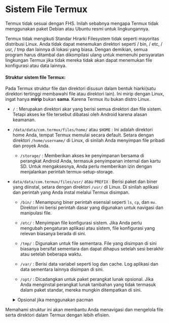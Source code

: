 # Sistem File Termux

Termux tidak sesuai dengan FHS. Inilah sebabnya mengapa Termux tidak menggunakan paket Debian atau Ubuntu resmi untuk lingkungannya.

Termux tidak mengikuti Standar Hirarki Filesystem tidak seperti mayoritas distribusi Linux. Anda tidak dapat menemukan direktori seperti / bin, / etc, / usr, / tmp dan lainnya di lokasi yang biasa. Dengan demikian, semua program harus ditambal dan dikompilasi ulang untuk memenuhi persyaratan lingkungan Termux jika tidak mereka tidak akan dapat menemukan file konfigurasi atau data lainnya.

#### Struktur sistem file Termux:

Pada Termux struktur file dan direktori disusun dalam bentuk hiarki(satu direktori tertinggi membawahi file atau direktori lain). Ini mirip dengan Linux, ingat hanya **mirip** bukan **sama**. Karena Termux itu bukan distro Linux.

- `/` : Merupakan direktori akar yang berisi semua direktori dan file sistem. Tetapi akses ke file tersebut dibatasi oleh Android karena alasan keamanan.

- `/data/data/com.termux/files/home/` atau `$HOME` : Ini adalah direktori home Anda, tempat Termux memulai secara default. Setara dengan direktori `/home/username/` di Linux, di sinilah Anda menyimpan file pribadi dan proyek Anda.

  - `/storage/` : Memberikan akses ke penyimpanan bersama di perangkat Android Anda, termasuk penyimpanan internal dan kartu SD. Untuk mengaksesnya, Anda perlu memberikan izin dengan menjalankan perintah termux-setup-storage.

- `data/data/com.termux/files/usr/` atau `PREFIX` : Berisi paket dan biner yang diinstal, setara dengan direktori `/usr/` di Linux. Di sinilah aplikasi dan perintah yang Anda instal melalui Termux disimpan.

  - `/bin/` : Menampung biner perintah esensial seperti `ls`, `cp`, dan `mv`. Direktori ini berisi perintah dasar yang digunakan untuk navigasi dan manipulasi file.

  - `/etc/` : Menyimpan file konfigurasi sistem. Jika Anda perlu mengubah pengaturan aplikasi atau sistem, file konfigurasi yang relevan biasanya berada di sini.

  - `/tmp/` : Digunakan untuk file sementara. File yang disimpan di sini biasanya bersifat sementara dan dapat dihapus setelah sesi berakhir atau setelah beberapa waktu.

  - `/var/` : Berisi data variabel seperti log dan cache. Log aplikasi dan data sementara lainnya disimpan di sini.

  - `/opt/` : Dicadangkan untuk paket perangkat lunak opsional. Jika Anda menginstal perangkat lunak tambahan yang tidak termasuk dalam paket standar, mereka mungkin ditempatkan di sini.

  <details>
    <summary>Opsional jika menggunakan pacman</summary>

  - `/etc/pacman.conf` : Berisi pengaturan konfigurasi untuk pacman, termasuk informasi repositori dan opsi konfigurasi lainnya. Anda dapat mengedit file ini untuk menambahkan repositori tambahan atau mengubah perilaku pacman.

  - `/var/lib/pacman/` : Menyimpan basis data paket yang diinstal dan informasi repositori. Direktori ini penting untuk melacak status paket yang diinstal dan tersedia.

  </details>

Memahami struktur ini akan membantu Anda menavigasi dan mengelola file serta direktori dalam Termux dengan lebih efisien.
